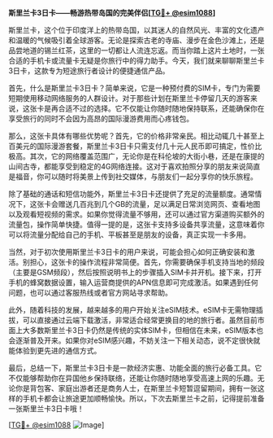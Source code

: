 **斯里兰卡3日卡——畅游热带岛国的完美伴侣[[TG💪+ @esim1088](https://t.me/s/esim1088)]**

斯里兰卡，这个位于印度洋上的热带岛国，以其迷人的自然风光、丰富的文化遗产和温暖的气候吸引着全球游客。无论是探索古老的寺庙、漫步在金色沙滩上，还是品尝地道的锡兰红茶，这里的一切都让人流连忘返。而当你踏上这片土地时，一张合适的手机卡或流量卡无疑是你旅行中的得力助手。今天，我们就来聊聊斯里兰卡3日卡，这款专为短途旅行者设计的便捷通信产品。

首先，什么是斯里兰卡3日卡？简单来说，它是一种预付费的SIM卡，专门为需要短期使用移动网络服务的人群设计。对于那些计划在斯里兰卡停留几天的游客来说，这张卡是再合适不过的选择。它不仅能让你随时随地保持联系，还能确保你在享受旅行的同时不会因为高昂的国际漫游费用而心疼钱包。

那么，这张卡具体有哪些优势呢？首先，它的价格非常亲民。相比动辄几十甚至上百美元的国际漫游套餐，斯里兰卡3日卡只需支付几十元人民币即可搞定，性价比极高。其次，它的网络覆盖范围广，无论你是在科伦坡的大街小巷，还是在康提的山间古寺，都能享受到稳定的4G网络连接。这对于喜欢拍照分享的朋友来说简直是福音，你可以随时将美景上传到社交媒体，与朋友们一起分享你的快乐旅程。

除了基础的通话和短信功能外，斯里兰卡3日卡还提供了充足的流量额度。通常情况下，这张卡会赠送几百兆到几个GB的流量，足以满足日常浏览网页、查看地图以及观看短视频的需求。如果你觉得流量不够用，还可以通过官方渠道购买额外的流量包，操作简单快捷。值得一提的是，这张卡支持多设备共享流量，这意味着你可以将流量分配给自己的手机、平板甚至是朋友的设备，真正实现一卡多用。

当然，对于初次使用斯里兰卡3日卡的用户来说，可能会担心如何正确安装和激活。别担心，这张卡的操作流程非常简便。首先，你需要确保手机支持当地的频段（主要是GSM频段），然后按照说明书上的步骤插入SIM卡并开机。接下来，打开手机的蜂窝数据设置，输入运营商提供的APN信息即可完成激活。如果遇到任何问题，也可以通过客服热线或者官方网站寻求帮助。

此外，随着科技的发展，越来越多的用户开始关注eSIM技术。eSIM卡无需物理插拔，可以直接通过云端下载激活，非常适合经常更换目的地的旅行者。虽然目前市面上大多数斯里兰卡3日卡仍然是传统的实体SIM卡，但相信在未来，eSIM版本也会逐渐普及开来。如果你对eSIM感兴趣，不妨关注一下相关动态，说不定很快就能体验到更先进的通信方式。

最后，总结一下，斯里兰卡3日卡是一款经济实惠、功能全面的旅行必备工具。它不仅能够帮助你在异国他乡保持联络，还能让你随时随地享受高速上网的乐趣。无论你是背包客、家庭出游者还是商务人士，在斯里兰卡短暂逗留期间，拥有一张这样的手机卡都会让旅途更加顺畅愉快。所以，下次去斯里兰卡之前，记得提前准备一张斯里兰卡3日卡哦！

[[TG💪+ @esim1088](https://t.me/s/esim1088) ![Image](https://i.postimg.cc/4NQfJmqS/Snipaste-2025-05-13-00-14-12.png)]